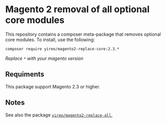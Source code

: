 # Magento 2 removal of all optional core modules
This repository contains a composer meta-package that removes optional core modules. To install, use the following:

    composer require yireo/magento2-replace-core:2.3.*

_Replace `*` with your magento version_

## Requiments

This package support Magento 2.3 or higher.

## Notes

See also the package [`yireo/magento2-replace-all`.](https://github.com/yireo/magento2-replace-all)
